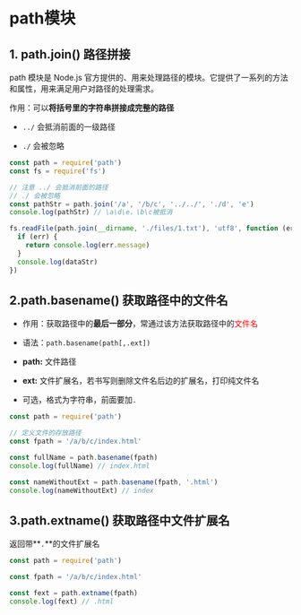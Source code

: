 # path模块

## 1. path.join() 路径拼接

path 模块是 Node.js 官方提供的、用来处理路径的模块。它提供了一系列的方法和属性，用来满足用户对路径的处理需求。

作用：可以**将括号里的字符串拼接成完整的路径**

-  `../` 会抵消前面的一级路径

- `./` 会被忽略

```js
const path = require('path')
const fs = require('fs')

// 注意 ../ 会抵消前面的路径
// ./ 会被忽略
const pathStr = path.join('/a', '/b/c', '../../', './d', 'e')
console.log(pathStr) // \a\d\e，\b\c被抵消

fs.readFile(path.join(__dirname, './files/1.txt'), 'utf8', function (err, dataStr) {
  if (err) {
    return console.log(err.message)
  }
  console.log(dataStr)
})
```

## 2.path.basename() 获取路径中的文件名

- 作用：获取路径中的**最后一部分**，常通过该方法获取路径中的<font color='red'>文件名</font>

- 语法：`path.basename(path[,.ext])`

- **path:** 文件路径

- **ext:** 文件扩展名，若书写则删除文件名后边的扩展名，打印纯文件名

- 可选，格式为字符串，前面要加`.`

```js
const path = require('path')

// 定义文件的存放路径
const fpath = '/a/b/c/index.html'

const fullName = path.basename(fpath)
console.log(fullName) // index.html

const nameWithoutExt = path.basename(fpath, '.html')
console.log(nameWithoutExt) // index
```



## 3.path.extname() 获取路径中文件扩展名 

返回带**`.`**的文件扩展名

```js
const path = require('path')

const fpath = '/a/b/c/index.html'

const fext = path.extname(fpath)
console.log(fext) // .html
```

